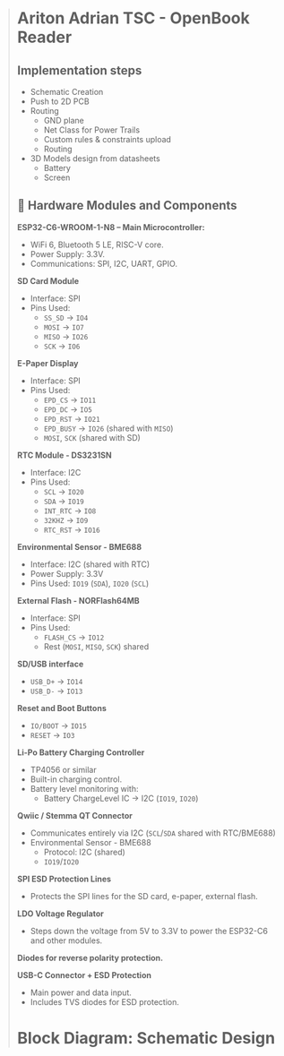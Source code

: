 > # Ariton Adrian TSC - OpenBook Reader
>
> ## Implementation steps
>
> * Schematic Creation  
> * Push to 2D PCB  
> * Routing  
>   * GND plane  
>   * Net Class for Power Trails  
>   * Custom rules & constraints upload  
>   * Routing  
> * 3D Models design from datasheets  
>   * Battery  
>   * Screen  
>
> ## 🔧 Hardware Modules and Components
>
> **ESP32-C6-WROOM-1-N8 – Main Microcontroller:**  
> * WiFi 6, Bluetooth 5 LE, RISC-V core.  
> * Power Supply: 3.3V.  
> * Communications: SPI, I2C, UART, GPIO.  
>
> **SD Card Module**  
> * Interface: SPI  
> * Pins Used:  
>     * `SS_SD` → `IO4`  
>     * `MOSI` → `IO7`  
>     * `MISO` → `IO26`  
>     * `SCK` → `IO6`  
>
> **E-Paper Display**  
> * Interface: SPI  
> * Pins Used:  
>     * `EPD_CS` → `IO11`  
>     * `EPD_DC` → `IO5`  
>     * `EPD_RST` → `IO21`  
>     * `EPD_BUSY` → `IO26` (shared with `MISO`)  
>     * `MOSI`, `SCK` (shared with SD)  
>
> **RTC Module - DS3231SN**  
> * Interface: I2C  
> * Pins Used:  
>     * `SCL` → `IO20`  
>     * `SDA` → `IO19`  
>     * `INT_RTC` → `IO8`  
>     * `32KHZ` → `IO9`  
>     * `RTC_RST` → `IO16`  
>
> **Environmental Sensor - BME688**  
> * Interface: I2C (shared with RTC)  
> * Power Supply: 3.3V  
> * Pins Used: `IO19` (`SDA`), `IO20` (`SCL`)  
>
> **External Flash - NORFlash64MB**  
> * Interface: SPI  
> * Pins Used:  
>     * `FLASH_CS` → `IO12`  
>     * Rest (`MOSI`, `MISO`, `SCK`) shared  
>
> **SD/USB interface**  
> * `USB_D+` → `IO14`  
> * `USB_D-` → `IO13`  
>
> **Reset and Boot Buttons**  
> * `IO/BOOT` → `IO15`  
> * `RESET` → `IO3`  
>
> **Li-Po Battery Charging Controller**  
> * TP4056 or similar  
> * Built-in charging control.  
> * Battery level monitoring with:  
>     * Battery ChargeLevel IC → I2C (`IO19`, `IO20`)  
>
> **Qwiic / Stemma QT Connector**  
> * Communicates entirely via I2C (`SCL`/`SDA` shared with RTC/BME688)  
> * Environmental Sensor - BME688  
>     * Protocol: I2C (shared)  
>     * `IO19`/`IO20`  
>
> **SPI ESD Protection Lines**  
> * Protects the SPI lines for the SD card, e-paper, external flash.  
>
> **LDO Voltage Regulator**  
> * Steps down the voltage from 5V to 3.3V to power the ESP32-C6 and other modules.  
>
> **Diodes for reverse polarity protection.**
>
> **USB-C Connector + ESD Protection**  
> * Main power and data input.  
> * Includes TVS diodes for ESD protection.  
>
> # Block Diagram: Schematic Design
